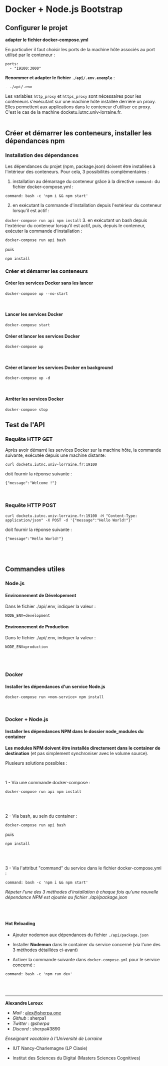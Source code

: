 # Docker + Node.js Bootstrap

## Configurer le projet

**adapter le fichier docker-compose.yml**

En particulier il faut choisir les ports de la machine hôte associés au port utilisé par le conteneur : 
```
ports:
  - "19100:3000"
```

**Renommer et adapter le fichier `./api/.env.exemple`** :

```
- ./api/.env
```
Les variables `http_proxy` et `https_proxy` sont nécessaires pour les conteneurs s'exécutant sur une machine hôte installée derrière un proxy.
Elles permettent aux applications dans le conteneur d'utiliser ce proxy.
C'est le cas de la machine docketu.iutnc.univ-lorraine.fr.
<br>
<br>

## Créer et démarrer les conteneurs, installer les dépendances npm

### Installation des dépendances
Les dépendances du projet (npm, package.json) doivent être installées
à l'intérieur des conteneurs. Pour cela, 3 possibilités complémentaires : 

1. installation au démarrage du conteneur grâce à la directive ```command:``` du fichier docker-compose.yml :
   
`command: bash -c 'npm i && npm start'`
   
2. en exécutant la commande d'installation depuis l'extérieur du conteneur lorsqu'il est actif :
   
`docker-compose run api npm install`
3. en exécutant un bash depuis l'extérieur du conteneur lorsqu'il est actif, puis, depuis le conteneur, exécuter la commande d'installation : 

`docker-compose run api bash`

puis

`npm install`

### Créer et démarrer les conteneurs

#### Créer  les services Docker sans les lancer

```
docker-compose up --no-start
```

<br>

#### Lancer les services Docker

```
docker-compose start
```
#### Créer et lancer les services Docker

```
docker-compose up
```

<br>

#### Créer et lancer les services Docker en background

```
docker-compose up -d
```

<br>

#### Arrêter les services Docker

```
docker-compose stop
```


## Test de l'API

### Requête HTTP GET

Après avoir démarré les services Docker sur la machine hôte, la commande suivante, exécutée depuis une machine distante:

`curl docketu.iutnc.univ-lorraine.fr:19100`

doit fournir la réponse suivante :

`{"message":"Welcome !"}`


<br>

### Requête HTTP POST

`curl docketu.iutnc.univ-lorraine.fr:19100 -H "Content-Type: application/json" -X POST -d '{"message":"Hello World!"}'`

doit fournir la réponse suivante :

`{"message":"Hello World!"}`

<br>
<br>

## Commandes utiles

### Node.js

#### Environnement de Dévelopement

Dans le fichier ./api/.env, indiquer la valeur :

`NODE_ENV=development`

#### Environnement de Production

Dans le fichier ./api/.env, indiquer la valeur :

`NODE_ENV=production`

<br>
<br>

### Docker

#### Installer les dépendances d'un service Node.js

```
docker-compose run <nom-service> npm install
```

<br>


### Docker + Node.js

#### Installer les dépendances NPM dans le dossier node_modules du container

**Les modules NPM doivent être installés directement dans le container de destination** (et pas simplement synchroniser avec le volume source).

Plusieurs solutions possibles :

<br>

1 - Via une commande docker-compose :

`docker-compose run api npm install`

<br>
<br>

2 - Via bash, au sein du container :

`docker-compose run api bash`

puis

`npm install`

<br>
<br>

3 - Via l'attribut "command" du service dans le fichier docker-compose.yml :

`command: bash -c 'npm i && npm start'`

_Répeter l'une des 3 méthodes d'installation à chaque fois qu'une nouvelle dépendance NPM est ajoutée au fichier ./api/package.json_

<br>
<br>

#### Hot Reloading

- Ajouter nodemon aux dépendances du fichier `./api/package.json`

- Installer **Nodemon** dans le container du service concerné (via l'une des 3 méthodes détaillées ci-avant)

- Activer la commande suivante dans `docker-compose.yml` pour le service concerné :

`command: bash -c 'npm run dev'`

<br>
<br>

---

**Alexandre Leroux**

- _Mail_ : alex@sherpa.one
- _Github_ : sherpa1
- _Twitter_ : @_sherpa_
- _Discord_ : sherpa#3890

_Enseignant vacataire à l'Université de Lorraine_

- IUT Nancy-Charlemagne (LP Ciasie)

- Institut des Sciences du Digital (Masters Sciences Cognitives)
